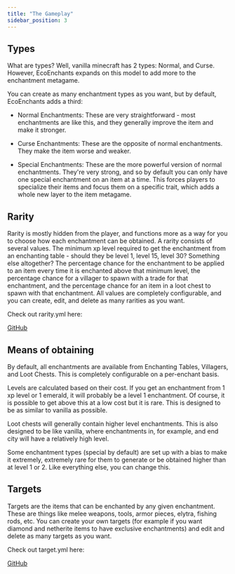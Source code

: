 ```yaml
---
title: "The Gameplay"
sidebar_position: 3
---
```


## Types

What are types? Well, vanilla minecraft has 2 types: Normal, and Curse. However, EcoEnchants expands on this model to add more to the enchantment metagame.

You can create as many enchantment types as you want, but by default, EcoEnchants adds a third:

* Normal Enchantments: These are very straightforward - most enchantments are like this, and they generally improve the item and make it stronger.

* Curse Enchantments: These are the opposite of normal enchantments. They make the item worse and weaker.

* Special Enchantments: These are the more powerful version of normal enchantments. They're very strong, and so by default you can only have one special enchantment on an item at a time. This forces players to specialize their items and focus them on a specific trait, which adds a whole new layer to the item metagame.

## Rarity

Rarity is mostly hidden from the player, and functions more as a way for you to choose how each enchantment can be obtained. A rarity consists of several values. The minimum xp level required to get the enchantment from an enchanting table - should they be level 1, level 15, level 30? Something else altogether? The percentage chance for the enchantment to be applied to an item every time it is enchanted above that minimum level, the percentage chance for a villager to spawn with a trade for that enchantment, and the percentage chance for an item in a loot chest to spawn with that enchantment. All values are completely configurable, and you can create, edit, and delete as many rarities as you want.

Check out rarity.yml here:

[GitHub](https://github.com/Auxilor/EcoEnchants/blob/master/eco-core/core-plugin/src/main/resources/rarity.yml)

## Means of obtaining

By default, all enchantments are available from Enchanting Tables, Villagers, and Loot Chests. This is completely configurable on a per-enchant basis.

Levels are calculated based on their cost. If you get an enchantment from 1 xp level or 1 emerald, it will probably be a level 1 enchantment. Of course, it is possible to get above this at a low cost but it is rare. This is designed to be as similar to vanilla as possible.

Loot chests will generally contain higher level enchantments. This is also designed to be like vanilla, where enchantments in, for example, and end city will have a relatively high level.

Some enchantment types (special by default) are set up with a bias to make it extremely, extremely rare for them to generate or be obtained higher than at level 1 or 2. Like everything else, you can change this.

## Targets

Targets are the items that can be enchanted by any given enchantment. These are things like melee weapons, tools, armor pieces, elytra, fishing rods, etc. You can create your own targets (for example if you want diamond and netherite items to have exclusive enchantments) and edit and delete as many targets as you want.

Check out target.yml here:

[GitHub](https://github.com/Auxilor/EcoEnchants/blob/master/eco-core/core-plugin/src/main/resources/target.yml)

